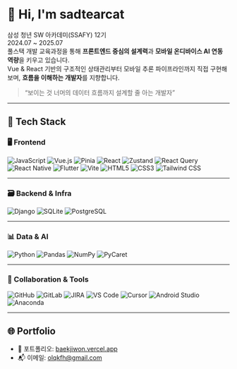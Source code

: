 # 👋 Hi, I'm sadtearcat

삼성 청년 SW 아카데미(SSAFY) 12기  
2024.07 ~ 2025.07  
풀스택 개발 교육과정을 통해 **프론트엔드 중심의 설계력**과 **모바일 온디바이스 AI 연동 역량**을 키우고 있습니다.  
Vue & React 기반의 구조적인 상태관리부터 모바일 추론 파이프라인까지 직접 구현해보며, **흐름을 이해하는 개발자**를 지향합니다.

> “보이는 것 너머의 데이터 흐름까지 설계할 줄 아는 개발자”

---

## 🧠 Tech Stack

### 🖥️ Frontend

![JavaScript](https://img.shields.io/badge/JavaScript-F7DF1E?style=flat-square&logo=JavaScript&logoColor=black)
![Vue.js](https://img.shields.io/badge/Vue.js-4FC08D?style=flat-square&logo=Vue.js&logoColor=white)
![Pinia](https://img.shields.io/badge/Pinia-FFE873?style=flat-square&logo=Pinia&logoColor=black)
![React](https://img.shields.io/badge/React-61DAFB?style=flat-square&logo=React&logoColor=black)
![Zustand](https://img.shields.io/badge/Zustand-000000?style=flat-square)
![React Query](https://img.shields.io/badge/React_Query-FF4154?style=flat-square)
![React Native](https://img.shields.io/badge/React_Native-61DAFB?style=flat-square&logo=React&logoColor=black)
![Flutter](https://img.shields.io/badge/Flutter-02569B?style=flat-square&logo=Flutter&logoColor=white)
![Vite](https://img.shields.io/badge/Vite-646CFF?style=flat-square&logo=Vite&logoColor=white)
![HTML5](https://img.shields.io/badge/HTML5-E34F26?style=flat-square&logo=HTML5&logoColor=white)
![CSS3](https://img.shields.io/badge/CSS3-1572B6?style=flat-square&logo=CSS3&logoColor=white)
![Tailwind CSS](https://img.shields.io/badge/Tailwind_CSS-06B6D4?style=flat-square&logo=TailwindCSS&logoColor=white)

---

### 🗃 Backend & Infra

![Django](https://img.shields.io/badge/Django-092E20?style=flat-square&logo=Django&logoColor=white)
![SQLite](https://img.shields.io/badge/SQLite-003B57?style=flat-square&logo=SQLite&logoColor=white)
![PostgreSQL](https://img.shields.io/badge/PostgreSQL-4169E1?style=flat-square&logo=PostgreSQL&logoColor=white)

---

### 📊 Data & AI

![Python](https://img.shields.io/badge/Python-3776AB?style=flat-square&logo=Python&logoColor=white)
![Pandas](https://img.shields.io/badge/Pandas-150458?style=flat-square&logo=pandas&logoColor=white)
![NumPy](https://img.shields.io/badge/NumPy-013243?style=flat-square&logo=NumPy&logoColor=white)
![PyCaret](https://img.shields.io/badge/PyCaret-FEBD07?style=flat-square)

---

### 🤝 Collaboration & Tools

![GitHub](https://img.shields.io/badge/GitHub-181717?style=flat-square&logo=GitHub&logoColor=white)
![GitLab](https://img.shields.io/badge/GitLab-FC6D26?style=flat-square&logo=GitLab&logoColor=white)
![JIRA](https://img.shields.io/badge/JIRA-0052CC?style=flat-square&logo=Jira&logoColor=white)
![VS Code](https://img.shields.io/badge/VS_Code-007ACC?style=flat-square&logo=VisualStudioCode&logoColor=white)
![Cursor](https://img.shields.io/badge/Cursor-5A5A5A?style=flat-square)
![Android Studio](https://img.shields.io/badge/Android_Studio-3DDC84?style=flat-square&logo=AndroidStudio&logoColor=white)
![Anaconda](https://img.shields.io/badge/Anaconda-44A833?style=flat-square&logo=Anaconda&logoColor=white)

---

## 🌐 Portfolio

- 🧾 포트폴리오: [baekjiwon.vercel.app](https://baekjiwon.vercel.app)
- 📬 이메일: olqkfh@gmail.com
